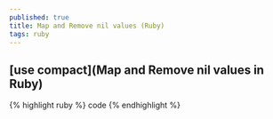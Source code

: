 ```yaml
---
published: true
title: Map and Remove nil values (Ruby)
tags: ruby
---
```

## [use compact](Map and Remove nil values in Ruby)

{% highlight ruby %}
code
{% endhighlight %}
